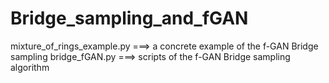 # Bridge_sampling_and_fGAN
mixture_of_rings_example.py ===> a concrete example of the f-GAN Bridge sampling
bridge_fGAN.py ===> scripts of the f-GAN Bridge sampling algorithm
